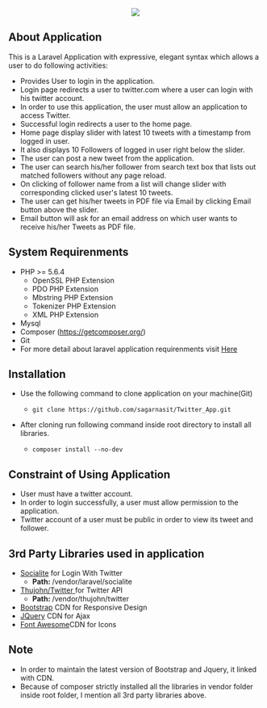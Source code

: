 <p align="center"><img src="https://laravel.com/assets/img/components/logo-laravel.svg"></p>

## About Application

This is a Laravel Application with expressive, elegant syntax which  allows a user to do following activities:

- Provides User to login in the application.
- Login page redirects a user to twitter.com where a user can login with his twitter account.
- In order to use this application, the user must allow an application to access Twitter.
- Successful login redirects a user to the home page.
- Home page display slider with latest 10 tweets with a timestamp from logged in user.
- It also displays 10 Followers of logged in user right below the slider.
- The user can post a new tweet from the application.
- The user can search his/her follower from search text box that lists out matched followers without any page reload.
- On clicking of follower name from a list will change slider with corresponding clicked user's latest 10 tweets.
- The user can get his/her tweets in PDF file via Email by clicking Email button above the slider.
- Email button will ask for an email address on which user wants to receive his/her Tweets as PDF file.

## System Requirenments
- PHP >= 5.6.4
    - OpenSSL PHP Extension
    - PDO PHP Extension
    - Mbstring PHP Extension
    - Tokenizer PHP Extension
    - XML PHP Extension
- Mysql
- Composer (https://getcomposer.org/)
- Git
- For more detail about laravel application requirenments visit <a href="https://laravel.com/docs/5.4/installation#installation">Here</a>

## Installation
- Use the following command to clone application on your machine(Git)
    - `git clone https://github.com/sagarnasit/Twitter_App.git`

- After cloning run following command inside root directory to install all libraries.
    - `composer install --no-dev`

## Constraint of Using Application
 - User must have a twitter account.
 - In order to login successfully, a user must allow permission to the application.
 - Twitter account of a user must be public in order to view its tweet and follower.

## 3rd Party Libraries used in application
- <a href="https://github.com/laravel/socialite" >Socialite</a> for Login With Twitter
    - <strong>Path: </strong> /vendor/laravel/socialite
- <a href="https://github.com/thujohn/twitter">Thujohn/Twitter </a>for Twitter API
    - <strong>Path: </strong> /vendor/thujohn/twitter
- <a href="http://getbootstrap.com/">Bootstrap</a> CDN for Responsive Design
- <a href="https://jquery.com/">JQuery</a> CDN for Ajax
- <a href="http://fontawesome.io/get-started/">Font Awesome</a>CDN for Icons

## Note
- In order to maintain the latest version of  Bootstrap and Jquery, it linked with CDN.
- Because of composer strictly installed all the libraries in vendor folder inside root folder, I mention all 3rd party libraries above.
